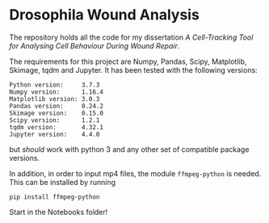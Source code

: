 # Drosophila Wound Analysis

The repository holds all the code for my dissertation *A Cell-Tracking Tool for Analysing Cell Behaviour During Wound Repair*. 

The requirements for this project are Numpy, Pandas, Scipy, Matplotlib, Skimage, tqdm and Jupyter. It has been tested with the following versions:

```
Python version:     3.7.3
Numpy version:      1.16.4
Matplotlib version: 3.0.3
Pandas version:     0.24.2
Skimage version:    0.15.0
Scipy version:      1.2.1
tqdm version:       4.32.1
Jupyter version:    4.4.0
```

but *should* work with python 3 and any other set of compatible package versions. 

In addition, in order to input mp4 files, the module `ffmpeg-python` is needed. This can be installed by running 

```
pip install ffmpeg-python
```

Start in the Notebooks folder!


